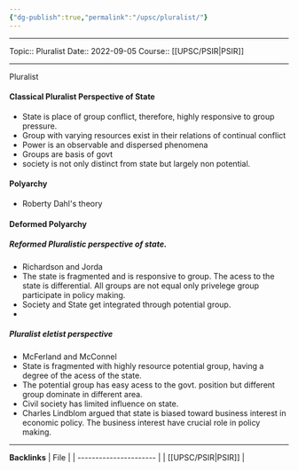 ```yaml
---
{"dg-publish":true,"permalink":"/upsc/pluralist/"}
---
```


----
Topic:: Pluralist
Date:: 2022-09-05
Course:: [[UPSC/PSIR\|PSIR]] 

----
Pluralist
#### Classical Pluralist Perspective of State
- State is place  of group conflict, therefore, highly responsive to group pressure. 
- Group with varying resources exist in their relations of continual conflict
- Power is an observable and dispersed phenomena
- Groups are basis of govt 
- society is not only distinct from state but largely non potential. 

#### Polyarchy
- Roberty Dahl's theory 
#### Deformed Polyarchy
##### Reformed Pluralistic perspective of state. 
- Richardson and Jorda 
- The state is fragmented and is responsive to group. The acess to the state is differential. All groups are not equal only privelege group participate in policy making. 
- Society and State get integrated through potential group.
-
##### Pluralist eletist perspective 
- McFerland and McConnel 
- State is fragmented with highly resource potential group, having a degree of the acess of the state. 
- The potential group has easy acess to the govt. position but different group dominate in different area. 
- Civil society has limited influence on state. 
- Charles Lindblom argued that state is biased toward business interest in economic policy. The business interest have crucial role in policy making. 

---
**Backlinks**
| File                   |
| ---------------------- |
| [[UPSC/PSIR\|PSIR]] |



